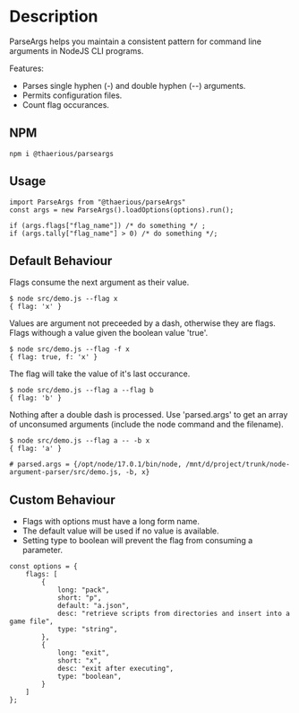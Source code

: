 Description
===========

ParseArgs helps you maintain a consistent pattern for command line arguments in NodeJS CLI programs.

Features:
* Parses single hyphen (-) and double hyphen (--) arguments.
* Permits configuration files.
* Count flag occurances.

NPM
---

```
npm i @thaerious/parseargs
```

Usage
-----

``` 
import ParseArgs from "@thaerious/parseArgs"
const args = new ParseArgs().loadOptions(options).run();

if (args.flags["flag_name"]) /* do something */ ;
if (args.tally["flag_name"] > 0) /* do something */;
```

Default Behaviour
-----------------

Flags consume the next argument as their value.

```
$ node src/demo.js --flag x
{ flag: 'x' }
```

Values are argument not preceeded by a dash, otherwise they are flags.
Flags withough a value given the boolean value 'true'.

```
$ node src/demo.js --flag -f x
{ flag: true, f: 'x' }
```

The flag will take the value of it's last occurance.

```
$ node src/demo.js --flag a --flag b
{ flag: 'b' }
```

Nothing after a double dash is processed.  Use 'parsed.args' to get an array of
unconsumed arguments (include the node command and the filename).

```
$ node src/demo.js --flag a -- -b x
{ flag: 'a' }

# parsed.args = {/opt/node/17.0.1/bin/node, /mnt/d/project/trunk/node-argument-parser/src/demo.js, -b, x}
```


Custom Behaviour
----------------

* Flags with options must have a long form name.
* The default value will be used if no value is available.
* Setting type to boolean will prevent the flag from consuming a parameter.

```
const options = {    
    flags: [
        {
            long: "pack",
            short: "p",
            default: "a.json",
            desc: "retrieve scripts from directories and insert into a game file",
            type: "string",
        },
        {
            long: "exit",
            short: "x",
            desc: "exit after executing",
            type: "boolean",
        }  
    ]
};
```